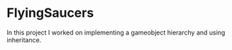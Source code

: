 # FlyingSaucers
In this project I worked on implementing a gameobject hierarchy and using inheritance.
